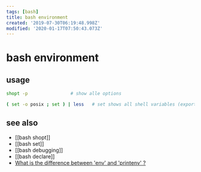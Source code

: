```yaml
---
tags: [bash]
title: bash environment
created: '2019-07-30T06:19:48.998Z'
modified: '2020-01-17T07:50:43.073Z'
---
```


# bash environment

## usage
```sh
shopt -p                # show alle options

( set -o posix ; set ) | less   # set shows all shell variables (exported or not); -o posix => only variables
```

## see also

- [[bash shopt]]
- [[bash set]]
- [[bash debugging]]
- [[bash declare]]
- [What is the difference between 'env' and 'printenv' ?](https://unix.stackexchange.com/questions/123473/what-is-the-difference-between-env-and-printenv)
